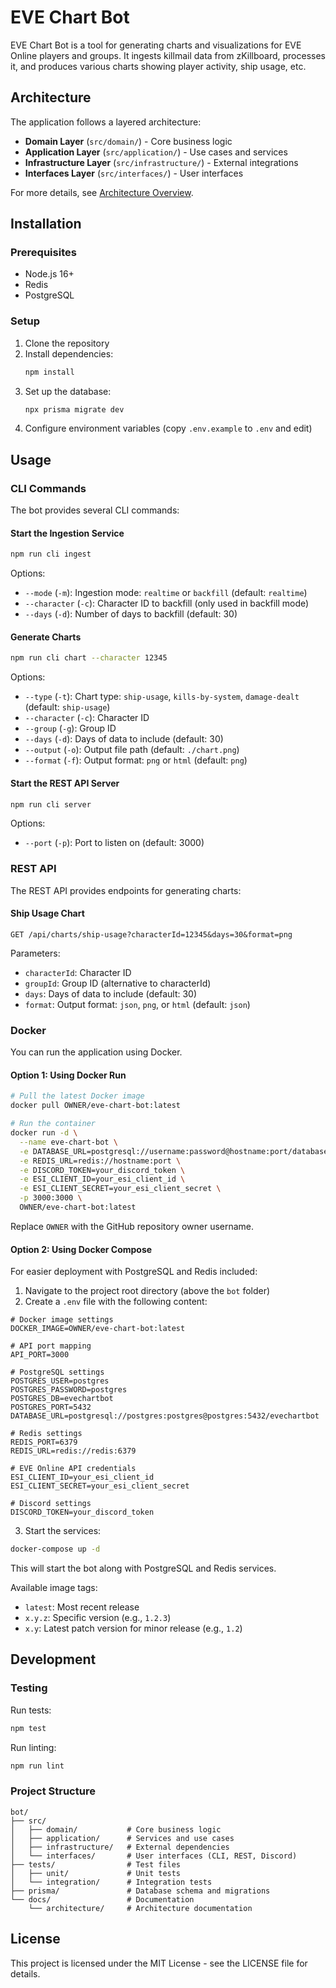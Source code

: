 # EVE Chart Bot

EVE Chart Bot is a tool for generating charts and visualizations for EVE Online players and groups. It ingests killmail data from zKillboard, processes it, and produces various charts showing player activity, ship usage, etc.

## Architecture

The application follows a layered architecture:

- **Domain Layer** (`src/domain/`) - Core business logic
- **Application Layer** (`src/application/`) - Use cases and services
- **Infrastructure Layer** (`src/infrastructure/`) - External integrations
- **Interfaces Layer** (`src/interfaces/`) - User interfaces

For more details, see [Architecture Overview](./docs/architecture/overview.md).

## Installation

### Prerequisites

- Node.js 16+
- Redis
- PostgreSQL

### Setup

1. Clone the repository
2. Install dependencies:
   ```bash
   npm install
   ```
3. Set up the database:
   ```bash
   npx prisma migrate dev
   ```
4. Configure environment variables (copy `.env.example` to `.env` and edit)

## Usage

### CLI Commands

The bot provides several CLI commands:

#### Start the Ingestion Service

```bash
npm run cli ingest
```

Options:

- `--mode` (`-m`): Ingestion mode: `realtime` or `backfill` (default: `realtime`)
- `--character` (`-c`): Character ID to backfill (only used in backfill mode)
- `--days` (`-d`): Number of days to backfill (default: 30)

#### Generate Charts

```bash
npm run cli chart --character 12345
```

Options:

- `--type` (`-t`): Chart type: `ship-usage`, `kills-by-system`, `damage-dealt` (default: `ship-usage`)
- `--character` (`-c`): Character ID
- `--group` (`-g`): Group ID
- `--days` (`-d`): Days of data to include (default: 30)
- `--output` (`-o`): Output file path (default: `./chart.png`)
- `--format` (`-f`): Output format: `png` or `html` (default: `png`)

#### Start the REST API Server

```bash
npm run cli server
```

Options:

- `--port` (`-p`): Port to listen on (default: 3000)

### REST API

The REST API provides endpoints for generating charts:

#### Ship Usage Chart

```
GET /api/charts/ship-usage?characterId=12345&days=30&format=png
```

Parameters:

- `characterId`: Character ID
- `groupId`: Group ID (alternative to characterId)
- `days`: Days of data to include (default: 30)
- `format`: Output format: `json`, `png`, or `html` (default: `json`)

### Docker

You can run the application using Docker.

#### Option 1: Using Docker Run

```bash
# Pull the latest Docker image
docker pull OWNER/eve-chart-bot:latest

# Run the container
docker run -d \
  --name eve-chart-bot \
  -e DATABASE_URL=postgresql://username:password@hostname:port/database \
  -e REDIS_URL=redis://hostname:port \
  -e DISCORD_TOKEN=your_discord_token \
  -e ESI_CLIENT_ID=your_esi_client_id \
  -e ESI_CLIENT_SECRET=your_esi_client_secret \
  -p 3000:3000 \
  OWNER/eve-chart-bot:latest
```

Replace `OWNER` with the GitHub repository owner username.

#### Option 2: Using Docker Compose

For easier deployment with PostgreSQL and Redis included:

1. Navigate to the project root directory (above the `bot` folder)
2. Create a `.env` file with the following content:

```
# Docker image settings
DOCKER_IMAGE=OWNER/eve-chart-bot:latest

# API port mapping
API_PORT=3000

# PostgreSQL settings
POSTGRES_USER=postgres
POSTGRES_PASSWORD=postgres
POSTGRES_DB=evechartbot
POSTGRES_PORT=5432
DATABASE_URL=postgresql://postgres:postgres@postgres:5432/evechartbot

# Redis settings
REDIS_PORT=6379
REDIS_URL=redis://redis:6379

# EVE Online API credentials
ESI_CLIENT_ID=your_esi_client_id
ESI_CLIENT_SECRET=your_esi_client_secret

# Discord settings
DISCORD_TOKEN=your_discord_token
```

3. Start the services:

```bash
docker-compose up -d
```

This will start the bot along with PostgreSQL and Redis services.

Available image tags:

- `latest`: Most recent release
- `x.y.z`: Specific version (e.g., `1.2.3`)
- `x.y`: Latest patch version for minor release (e.g., `1.2`)

## Development

### Testing

Run tests:

```bash
npm test
```

Run linting:

```bash
npm run lint
```

### Project Structure

```
bot/
├── src/
│   ├── domain/           # Core business logic
│   ├── application/      # Services and use cases
│   ├── infrastructure/   # External dependencies
│   └── interfaces/       # User interfaces (CLI, REST, Discord)
├── tests/                # Test files
│   ├── unit/             # Unit tests
│   └── integration/      # Integration tests
├── prisma/               # Database schema and migrations
└── docs/                 # Documentation
    └── architecture/     # Architecture documentation
```

## License

This project is licensed under the MIT License - see the LICENSE file for details.

